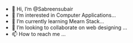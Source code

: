 - 👋 Hi, I’m @Sabreensubair
- 👀 I’m interested in Computer Applications...
- 🌱 I’m currently learning Mearn Stack...
- 💞️ I’m looking to collaborate on web designing ...
- 📫 How to reach me ...

<!---
Sabreensubair/Sabreensubair is a ✨ special ✨ repository because its `README.md` (this file) appears on your GitHub profile.
You can click the Preview link to take a look at your changes.
--->
